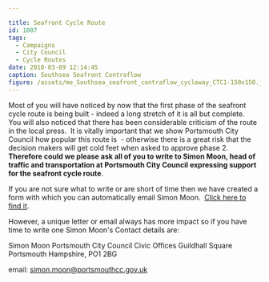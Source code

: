 ```yaml
---

title: Seafront Cycle Route
id: 1007
tags:
  - Campaigns
  - City Council
  - Cycle Routes
date: 2010-03-09 12:14:45
caption: Southsea Seafront Contraflow
figure: /assets/me_Southsea_seafront_contraflow_cycleway_CTC1-150x150.jpg
---
```

 
Most of you will have noticed by now that the first phase of the seafront cycle route is being built - indeed a long stretch of it is all but complete.  You will also noticed that there has been considerable criticism of the route in the local press.  It is vitally important that we show Portsmouth City Council how popular this route is  - otherwise there is a great risk that the decision makers will get cold feet when asked to approve phase 2.  **Therefore could we please ask all of you to write to Simon Moon, head of traffic and transportation at Portsmouth City Council expressing support for the seafront cycle route**.

If you are not sure what to write or are short of time then we have created a form with which you can automatically email Simon Moon.  [Click here to find it](../infrastructure/support-the-seafront-cycle-route/).

However, a unique letter or email always has more impact so if you have time to write one Simon Moon's Contact details are:

Simon Moon
Portsmouth City Council
Civic Offices
Guildhall Square
Portsmouth
Hampshire, PO1 2BG

email: [simon.moon@portsmouthcc.gov.uk](mailto:simon.moon@portsmouthcc.gov.uk)
